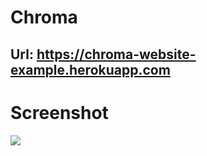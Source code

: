 # Chroma
## Url: https://chroma-website-example.herokuapp.com

# Screenshot
![](./public/screencapture-chroma.png)